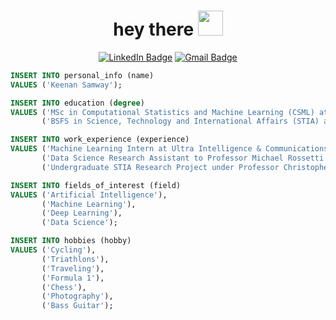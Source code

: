 <h1 align="center">hey there <img src="https://media.giphy.com/media/hvRJCLFzcasrR4ia7z/giphy.gif" width="40"></h1>

<p align="center">
<a href="https://linkedin.com/in/keenansamway"><img src="https://img.shields.io/badge/LinkedIn-0077B5?style=for-the-badge&logo=linkedin&logoColor=white" alt="LinkedIn Badge"></a>
<a href="mailto:keenan.samway@gmail.com"><img src="https://img.shields.io/badge/Gmail-D14836?style=for-the-badge&logo=gmail&logoColor=white" alt="Gmail Badge"></a>
</p>

<!-- ### :man_technologist: &nbsp;About Me: -->


```sql
INSERT INTO personal_info (name)
VALUES ('Keenan Samway');

INSERT INTO education (degree)
VALUES ('MSc in Computational Statistics and Machine Learning (CSML) at UCL'),
       ('BSFS in Science, Technology and International Affairs (STIA) at Georgetown University');

INSERT INTO work_experience (experience)
VALUES ('Machine Learning Intern at Ultra Intelligence & Communications'),
       ('Data Science Research Assistant to Professor Michael Rossetti'),
       ('Undergraduate STIA Research Project under Professor Christopher Lawrence');

INSERT INTO fields_of_interest (field)
VALUES ('Artificial Intelligence'),
       ('Machine Learning'),
       ('Deep Learning'),
       ('Data Science');

INSERT INTO hobbies (hobby)
VALUES ('Cycling'),
       ('Triathlons'),
       ('Traveling'),
       ('Formula 1'),
       ('Chess'),
       ('Photography'),
       ('Bass Guitar');
```


<!-- ==================================================================================================== -->


<!--
```python
name = "Keenan Samway"

education = [
    "Incoming MS in Computer Science at Georgia Tech",
    "BSFS in Science, Technology and International Affairs (STIA) from Georgetown University"
]

research_experience = [
    "Data Science Research Assistant for Professor Michael Rossetti",
    "Undergraduate STIA Research Project under Professor Christopher Lawrence"
]

fields_of_interest = [
    "Artificial Intelligence",
    "Generative AI",
    "Machine Learning", 
    "Deep Learning",
    "Unsupervised Learning",
    "Data Science",
]

hobbies = ["Cycling", "Triathlons", "Traveling", "Formula 1", "Chess", "Photography", "Bass Guitar"]
```
-->
